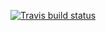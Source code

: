 <!-- badges: start -->
[![Travis build status](https://travis-ci.org/reside-ic/shinysel.svg?branch=master)](https://travis-ci.org/reside-ic/shinysel)
<!-- badges: end -->
